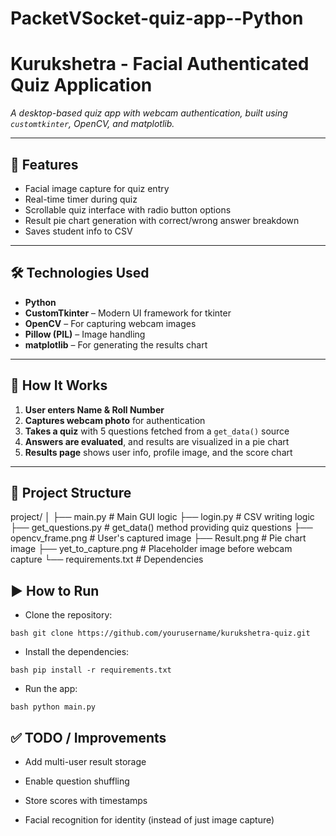 # PacketVSocket-quiz-app--Python
# Kurukshetra - Facial Authenticated Quiz Application

_A desktop-based quiz app with webcam authentication, built using `customtkinter`, OpenCV, and matplotlib._

---

## 🚀 Features

- Facial image capture for quiz entry
- Real-time timer during quiz
- Scrollable quiz interface with radio button options
- Result pie chart generation with correct/wrong answer breakdown
- Saves student info to CSV

---

## 🛠️ Technologies Used

- **Python**
- **CustomTkinter** – Modern UI framework for tkinter
- **OpenCV** – For capturing webcam images
- **Pillow (PIL)** – Image handling
- **matplotlib** – For generating the results chart

---

## 🧠 How It Works

1. **User enters Name & Roll Number**
2. **Captures webcam photo** for authentication
3. **Takes a quiz** with 5 questions fetched from a `get_data()` source
4. **Answers are evaluated**, and results are visualized in a pie chart
5. **Results page** shows user info, profile image, and the score chart

---

## 📂 Project Structure
project/
│
├── main.py # Main GUI logic
├── login.py # CSV writing logic
├── get_questions.py # get_data() method providing quiz questions
├── opencv_frame.png # User's captured image
├── Result.png # Pie chart image
├── yet_to_capture.png # Placeholder image before webcam capture
└── requirements.txt # Dependencies

## ▶️ How to Run

- Clone the repository:

```bash git clone https://github.com/yourusername/kurukshetra-quiz.git ```

- Install the dependencies:

```bash pip install -r requirements.txt```
- Run the app:

```bash python main.py```

## ✅ TODO / Improvements
- Add multi-user result storage

- Enable question shuffling

- Store scores with timestamps

- Facial recognition for identity (instead of just image capture)
